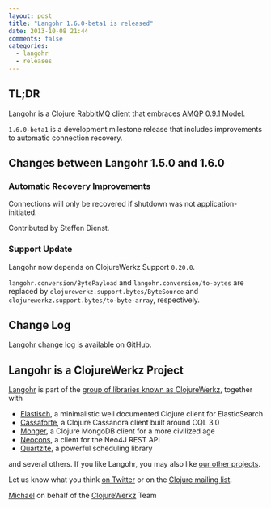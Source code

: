 ```yaml
---
layout: post
title: "Langohr 1.6.0-beta1 is released"
date: 2013-10-08 21:44
comments: false
categories:
  - langohr
  - releases
---
```


## TL;DR

Langohr is a [Clojure RabbitMQ client](http://clojurerabbitmq.info) that embraces [AMQP 0.9.1 Model](http://www.rabbitmq.com/tutorials/amqp-concepts.html).

`1.6.0-beta1` is a development milestone release that includes
improvements to automatic connection recovery.


## Changes between Langohr 1.5.0 and 1.6.0

### Automatic Recovery Improvements

Connections will only be recovered if shutdown was not application-initiated.

Contributed by Steffen Dienst.


### Support Update

Langohr now depends on ClojureWerkz Support `0.20.0`.

`langohr.conversion/BytePayload` and `langohr.conversion/to-bytes`
are replaced by `clojurewerkz.support.bytes/ByteSource` and
`clojurewerkz.support.bytes/to-byte-array`, respectively.



## Change Log

[Langohr change log](https://github.com/michaelklishin/langohr/blob/master/ChangeLog.md) is available on GitHub.


## Langohr is a ClojureWerkz Project

[Langohr](http://clojurerabbitmq.info) is part of the [group of libraries known as ClojureWerkz](http://clojurewerkz.org), together with

 * [Elastisch](http://clojureelasticsearch.info), a minimalistic well documented Clojure client for ElasticSearch
 * [Cassaforte](http://clojurecassandra.info), a Clojure Cassandra client built around CQL 3.0
 * [Monger](http://clojuremongodb.info), a Clojure MongoDB client for a more civilized age
 * [Neocons](http://clojureneo4j.info), a client for the Neo4J REST API
 * [Quartzite](http://clojurequartz.info), a powerful scheduling library

and several others. If you like Langohr, you may also like [our other
projects](http://clojurewerkz.org).

Let us know what you think [on Twitter](http://twitter.com/clojurewerkz) or on the [Clojure mailing list](https://groups.google.com/group/clojure).


[Michael](http://twitter.com/michaelklishin) on behalf of the [ClojureWerkz](http://clojurewerkz.org) Team
